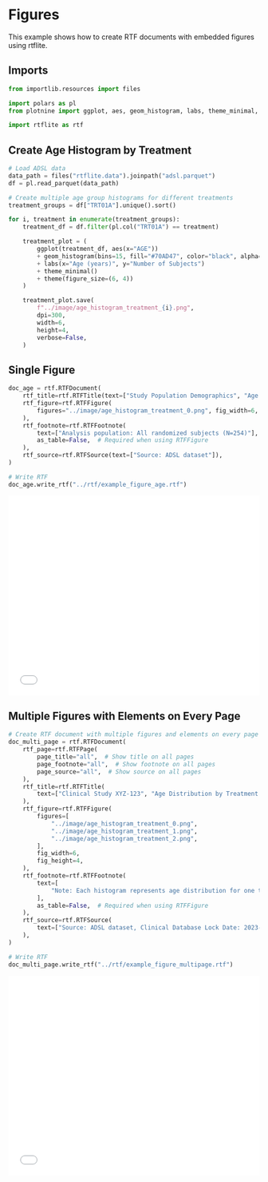 # Figures


<!-- `.md` and `.py` files are generated from the `.qmd` file. Please edit that file. -->

This example shows how to create RTF documents with embedded figures
using rtflite.

## Imports

``` python
from importlib.resources import files

import polars as pl
from plotnine import ggplot, aes, geom_histogram, labs, theme_minimal, theme

import rtflite as rtf
```

## Create Age Histogram by Treatment

``` python
# Load ADSL data
data_path = files("rtflite.data").joinpath("adsl.parquet")
df = pl.read_parquet(data_path)
```

``` python
# Create multiple age group histograms for different treatments
treatment_groups = df["TRT01A"].unique().sort()

for i, treatment in enumerate(treatment_groups):
    treatment_df = df.filter(pl.col("TRT01A") == treatment)

    treatment_plot = (
        ggplot(treatment_df, aes(x="AGE"))
        + geom_histogram(bins=15, fill="#70AD47", color="black", alpha=0.7)
        + labs(x="Age (years)", y="Number of Subjects")
        + theme_minimal()
        + theme(figure_size=(6, 4))
    )

    treatment_plot.save(
        f"../image/age_histogram_treatment_{i}.png",
        dpi=300,
        width=6,
        height=4,
        verbose=False,
    )
```

## Single Figure

``` python
doc_age = rtf.RTFDocument(
    rtf_title=rtf.RTFTitle(text=["Study Population Demographics", "Age Distribution"]),
    rtf_figure=rtf.RTFFigure(
        figures="../image/age_histogram_treatment_0.png", fig_width=6, fig_height=4
    ),
    rtf_footnote=rtf.RTFFootnote(
        text=["Analysis population: All randomized subjects (N=254)"],
        as_table=False,  # Required when using RTFFigure
    ),
    rtf_source=rtf.RTFSource(text=["Source: ADSL dataset"]),
)

# Write RTF
doc_age.write_rtf("../rtf/example_figure_age.rtf")
```

<embed src="../pdf/example_figure_age.pdf" style="width:100%; height:400px" type="application/pdf">

## Multiple Figures with Elements on Every Page

``` python
# Create RTF document with multiple figures and elements on every page
doc_multi_page = rtf.RTFDocument(
    rtf_page=rtf.RTFPage(
        page_title="all",  # Show title on all pages
        page_footnote="all",  # Show footnote on all pages
        page_source="all",  # Show source on all pages
    ),
    rtf_title=rtf.RTFTitle(
        text=["Clinical Study XYZ-123", "Age Distribution by Treatment Group"]
    ),
    rtf_figure=rtf.RTFFigure(
        figures=[
            "../image/age_histogram_treatment_0.png",
            "../image/age_histogram_treatment_1.png",
            "../image/age_histogram_treatment_2.png",
        ],
        fig_width=6,
        fig_height=4,
    ),
    rtf_footnote=rtf.RTFFootnote(
        text=[
            "Note: Each histogram represents age distribution for one treatment group"
        ],
        as_table=False,  # Required when using RTFFigure
    ),
    rtf_source=rtf.RTFSource(
        text=["Source: ADSL dataset, Clinical Database Lock Date: 2023-12-31"]
    ),
)

# Write RTF
doc_multi_page.write_rtf("../rtf/example_figure_multipage.rtf")
```

<embed src="../pdf/example_figure_multipage.pdf" style="width:100%; height:400px" type="application/pdf">
